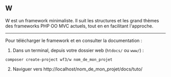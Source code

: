 ## W

W est un framework minimaliste. Il suit les structures et les grand thèmes des frameworks PHP OO MVC actuels, tout en en facilitant l'approche. 

---

Pour télécharger le framework et en consulter la documentation : 

1. Dans un terminal, depuis votre dossier web (`htdocs/` ou `www/`) : 

```
composer create-project wf3/w nom_de_mon_projet
```

2. Naviguer vers http://localhost/nom_de_mon_projet/docs/tuto/